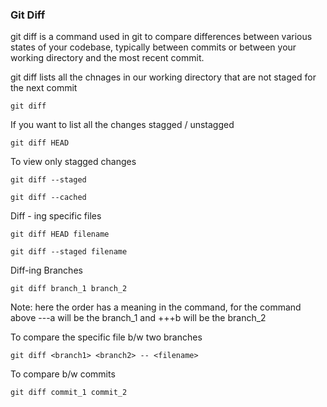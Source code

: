 ### Git Diff

git diff is a command used in git to compare differences between various states of your codebase, typically between commits or between your working directory and the most recent commit.

git diff lists all the chnages in our working directory that are not staged for the next commit

```
git diff
```

If you want to list all the changes stagged / unstagged 
```
git diff HEAD 
```

To view only stagged changes
```
git diff --staged
```
```
git diff --cached
```

Diff - ing specific files
```
git diff HEAD filename
```
```
git diff --staged filename
```

Diff-ing Branches
```
git diff branch_1 branch_2
```
Note: here the order has a meaning in the command, for the command above ---a will be the branch_1 and +++b will be the branch_2

To compare the specific file b/w two branches
```
git diff <branch1> <branch2> -- <filename>
```

To compare b/w commits
```
git diff commit_1 commit_2
```

